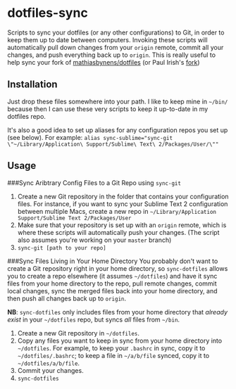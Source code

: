 dotfiles-sync
=============

Scripts to sync your dotfiles (or any other configurations) to Git, in order to keep them up to date between computers.
Invoking these scripts will automatically pull down changes from your `origin` remote, commit all your changes, and push everything back up to `origin`.
This is really useful to help sync your fork of [mathiasbynens/dotfiles](https://github.com/mathiasbynens/dotfiles/) (or Paul Irish's [fork](https://github.com/paulirish/dotfiles/))

Installation
------------
Just drop these files somewhere into your path. I like to keep mine in `~/bin/` because then I can use these very scripts to keep it up-to-date in my dotfiles repo.

It's also a good idea to set up aliases for any configuration repos you set up (see below). For example:
`alias sync-sublime="sync-git \"~/Library/Application\ Support/Sublime\ Text\ 2/Packages/User/\""`

Usage
-----
###Sync Aribtrary Config Files to a Git Repo using `sync-git`

1.  Create a new Git repository in the folder that contains your configuration files. For instance, if you want to sync your Sublime Text 2 configuration between multiple Macs, create a new repo in `~/Library/Application Support/Sublime Text 2/Packages/User`
2.  Make sure that your repository is set up with an `origin` remote, which is where these scripts will automatically push your changes. (The script also assumes you're working on your `master` branch)
3.  `sync-git [path to your repo]`

###Sync Files Living in Your Home Directory
You probably don't want to create a Git repository right in your home directory, so `sync-dotfiles` allows you to create a repo elsewhere (it assumes `~/dotfiles`) and have it sync files from your home directory to the repo, pull remote changes, commit local changes, sync the merged files back into your home directory, and then push all changes back up to `origin`.

**NB**: `sync-dotfiles` only includes files from your home directory that *already exist* in your `~/dotfiles` repo, but syncs *all* files from `~/bin`.

1. Create a new Git repository in `~/dotfiles`.
2. Copy any files you want to keep in sync from your home directory into `~/dotfiles`.  For example, to keep your `.bashrc` in sync, copy it to `~/dotfiles/.bashrc`; to keep a file in `~/a/b/file` synced, copy it to `~/dotfiles/a/b/file`.
3. Commit your changes.
4. `sync-dotfiles`
